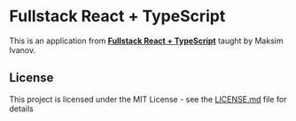 # Fullstack React + TypeScript

This is an application from [**Fullstack React + TypeScript**](https://www.newline.co/fullstack-react-with-typescript) taught by Maksim Ivanov.

## License

This project is licensed under the MIT License - see the [LICENSE.md](LICENSE.md) file for details
